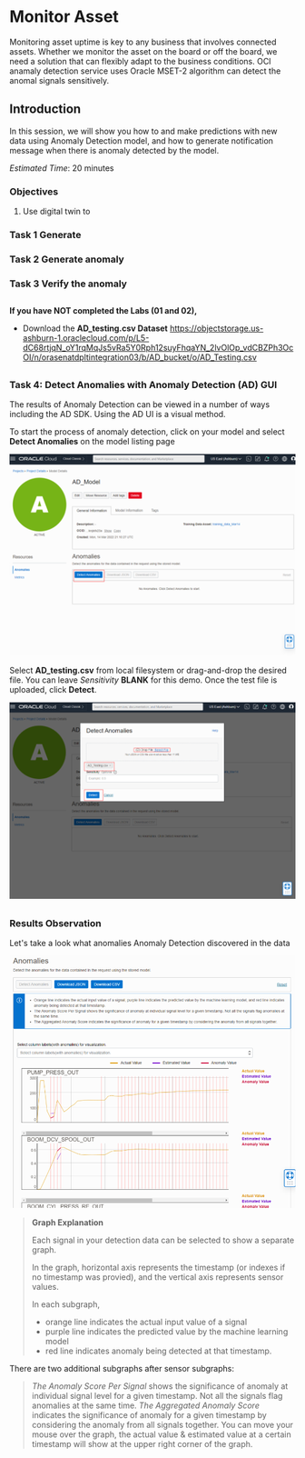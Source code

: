 # Monitor Asset

Monitoring asset uptime is key to any business that involves connected assets. Whether we monitor the asset on the board or off the board, we need a solution that can flexibly adapt to the business conditions. OCI anamaly detection service uses Oracle MSET-2 algorithm can detect the anomal signals sensitively.

## Introduction
In this session, we will show you how to and make predictions with new data using Anomaly Detection model, and how to generate notification message when there is anomaly detected by the model.

*Estimated Time*: 20 minutes

### Objectives
1. Use digital twin to 

### Task 1 Generate 



### Task 2 Generate anomaly




### Task 3 Verify the anomaly


##
**If you have NOT completed the Labs (01 and 02),**
- Download the **AD_testing.csv Dataset** https://objectstorage.us-ashburn-1.oraclecloud.com/p/L5-dC68rtjqN_oY1rqMqJs5vRa5Y0Rph12suyFhqaYN_2lvOlOp_vdCBZPh3OcOI/n/orasenatdpltintegration03/b/AD_bucket/o/AD_Testing.csv
##


### Task 4: Detect Anomalies with Anomaly Detection (AD) GUI



The results of Anomaly Detection can be viewed in a number of ways including the AD SDK. Using the AD UI is a visual method.

To start the process of anomaly detection, click on your model and select **Detect Anomalies** on the model listing page

![UI](./images/imageUI1.png " ")

Select  **AD_testing.csv** from local filesystem or drag-and-drop the desired file.
You can leave _Sensitivity_ **BLANK** for this demo. 
Once the test file is uploaded, click **Detect**.  

![UI](./images/imageUI2.png " ")
##

### Results Observation

Let's take a look what anomalies Anomaly Detection discovered in the data

![UI](./images/imageUI3.png " ")

>**Graph Explanation**
>
>Each signal in your detection data can be selected to show a separate graph.
>>
>In the graph, horizontal axis represents the timestamp (or indexes if no timestamp was provied), and the vertical axis represents sensor values.
>
>In each subgraph, 
>- orange line indicates the actual input value of a signal
>- purple line indicates the predicted value by the machine learning model
>- red line indicates anomaly being detected at that timestamp.
>
There are two additional subgraphs after sensor subgraphs:
>
>_The Anomaly Score Per Signal_ shows the significance of anomaly at individual signal level for a given timestamp. Not all the signals flag anomalies at the same time.
>_The Aggregated Anomaly Score_ indicates the significance of anomaly for a given timestamp by considering the anomaly from all signals together.
>You can move your mouse over the graph, the actual value & estimated value at a certain timestamp will show at the upper right corner of the graph.